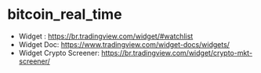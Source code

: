 # bitcoin_real_time


- Widget : https://br.tradingview.com/widget/#watchlist
- Widget Doc: https://www.tradingview.com/widget-docs/widgets/
- Widget Crypto Screener: https://br.tradingview.com/widget/crypto-mkt-screener/